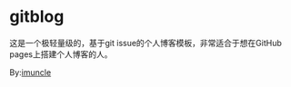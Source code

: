 # gitblog
这是一个极轻量级的，基于git issue的个人博客模板，非常适合于想在GitHub pages上搭建个人博客的人。

By:[imuncle](https://imuncle.github.io/gitblog)

